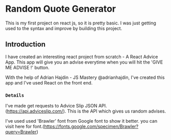# Random Quote Generator

This is my first project on react js, so it is pretty basic. I was just getting used to the syntax and improve by building this project.

## Introduction

I have created an interesting react project from scratch - A React Advice App. 
This app will give you an advise everytime when you will hit the 'GIVE ME ADVISE !' button.

With the help of Adrian Hajdin - JS Mastery @adrianhajdin, I've created this app and I've used React on the front end.

### `Details`
I've made get requests to Advice Slip JSON API.(https://api.adviceslip.com/). This is the API which gives us random advises.

I've used used 'Brawler' font from Google font to show it better. you can visit here for font.(https://fonts.google.com/specimen/Brawler?query=Brawler)